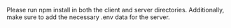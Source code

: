 Please run npm install in both the client and server directories.
Additionally, make sure to add the necessary .env data for the server.
